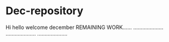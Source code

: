 # Dec-repository
Hi
hello
welcome
december
REMAINING WORK......
....................
....................
....................

